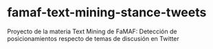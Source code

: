 # famaf-text-mining-stance-tweets
Proyecto de la materia Text Mining de FaMAF: Detección de posicionamientos respecto de temas de discusión en Twitter
